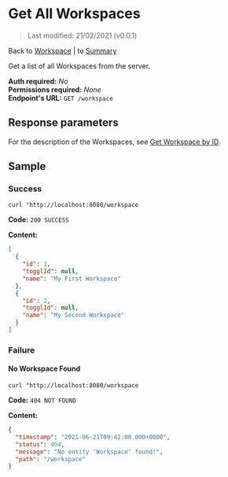 # Get All Workspaces
> Last modified: 21/02/2021 (v0.0.1)

Back to [Workspace](../Workspace.md) | to [Summary](../../README.md)

Get a list of all Workspaces from the server.

**Auth required:** _No_  
**Permissions required:** _None_  
**Endpoint's URL:** `GET /workspace`

## Response parameters

For the description of the Workspaces, see [Get Workspace by ID](Get-Workspace-by-ID.md).

## Sample

### Success

```shell
curl "http://localhost:8080/workspace
```

**Code:** `200 SUCCESS`

**Content:**

```json
[
  {
    "id": 1,
    "togglId": null,
    "name": "My First Workspace"
  },
  {
    "id": 2,
    "togglId": null,
    "name": "My Second Workspace"
  }
]
```

### Failure

#### No Workspace Found

```shell
curl "http://localhost:8080/workspace
```

**Code:** `404 NOT FOUND`

**Content:**

```json
{
  "timestamp": "2021-06-21T09:41:00.000+0000",
  "status": 404,
  "message": "No entity 'Workspace' found!",
  "path": "/workspace"
}
```